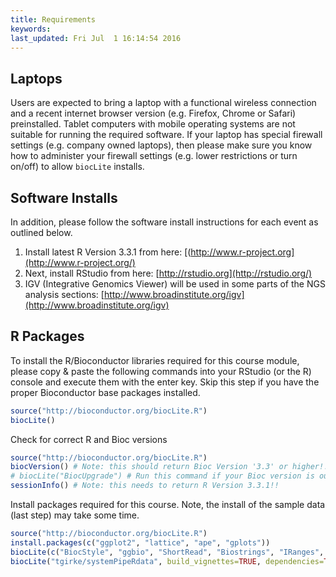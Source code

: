 ```yaml
---
title: Requirements
keywords:
last_updated: Fri Jul  1 16:14:54 2016
---
```


## Laptops

Users are expected to bring a laptop with a functional wireless connection and
a recent internet browser version (e.g. Firefox, Chrome or Safari)
preinstalled. Tablet computers with mobile operating systems are not suitable
for running the required software.  If your laptop has special firewall
settings (e.g. company owned laptops), then please make sure you know how to
administer your firewall settings (e.g. lower restrictions or turn on/off) to
allow `biocLite` installs. 


## Software Installs

In addition, please follow the software install instructions 
for each event as outlined below. 

1. Install latest R Version 3.3.1 from here: [(http://www.r-project.org](http://www.r-project.org/)
2. Next, install RStudio from here: [http://rstudio.org](http://rstudio.org/) 
3. IGV (Integrative Genomics Viewer) will be used in some parts of the NGS analysis sections: [http://www.broadinstitute.org/igv](http://www.broadinstitute.org/igv)

## R Packages

To install the R/Bioconductor libraries required for this course module, please copy &
paste the following commands into your RStudio (or the R) console and execute
them with the enter key. Skip this step if you have the proper Bioconductor base packages
installed.

```r
source("http://bioconductor.org/biocLite.R")
biocLite()
```

Check for correct R and Bioc versions
```r
source("http://bioconductor.org/biocLite.R")
biocVersion() # Note: this should return Bioc Version '3.3' or higher!!
# biocLite("BiocUpgrade") # Run this command if your Bioc version is outdated
sessionInfo() # Note: this needs to return R Version 3.3.1!!
```

Install packages required for this course. Note, the install of the sample data (last step) may take some time.
```r
source("http://bioconductor.org/biocLite.R")
install.packages(c("ggplot2", "lattice", "ape", "gplots"))
biocLite(c("BiocStyle", "ggbio", "ShortRead", "Biostrings", "IRanges", "BSgenome", "rtracklayer", "Rsamtools", "GenomicRanges", "GenomicAlignments", "DESeq2", "edgeR", "AnnotationDbi", "systemPipeR"))
biocLite("tgirke/systemPipeRdata", build_vignettes=TRUE, dependencies=TRUE)
```
